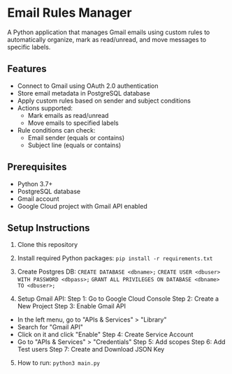 # Email Rules Manager

A Python application that manages Gmail emails using custom rules to automatically organize, mark as read/unread, and move messages to specific labels.

## Features

- Connect to Gmail using OAuth 2.0 authentication
- Store email metadata in PostgreSQL database
- Apply custom rules based on sender and subject conditions
- Actions supported:
  - Mark emails as read/unread
  - Move emails to specified labels
- Rule conditions can check:
  - Email sender (equals or contains)
  - Subject line (equals or contains)

## Prerequisites

- Python 3.7+
- PostgreSQL database
- Gmail account
- Google Cloud project with Gmail API enabled

## Setup Instructions

1. Clone this repository

2. Install required Python packages:
```pip install -r requirements.txt```

3. Create Postgres DB:
```CREATE DATABASE <dbname>;```
```CREATE USER <dbuser> WITH PASSWORD <dbpass>;```
```GRANT ALL PRIVILEGES ON DATABASE <dbname> TO <dbuser>;```

4. Setup Gmail API:
Step 1: Go to Google Cloud Console
Step 2: Create a New Project
Step 3: Enable Gmail API
- In the left menu, go to "APIs & Services" > "Library"
- Search for "Gmail API"
- Click on it and click "Enable"
Step 4: Create Service Account
- Go to "APIs & Services" > "Credentials"
Step 5: Add scopes
Step 6: Add Test users
Step 7: Create and Download JSON Key

5. How to run:
```python3 main.py```